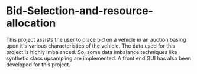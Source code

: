 # Bid-Selection-and-resource-allocation
This project assists the user to place bid on a vehicle in an auction basing upon it's various characteristics of the vehicle. The data used for this project is highly imbalanced. So, some data imbalance techniques like synthetic class upsampling are implemented. A front end GUI has also been developed for this project.
